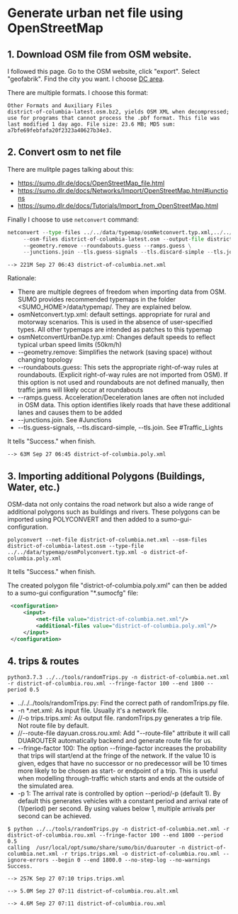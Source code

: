 # Generate urban net file using OpenStreetMap

## 1. Download OSM file from OSM website.
I followed this page. Go to the OSM website, click "export". Select "geofabrik". Find the city you want. I choose [DC area](https://download.geofabrik.de/north-america/us/district-of-columbia.html).

There are multiple formats. I choose this format:

    Other Formats and Auxiliary Files
    district-of-columbia-latest.osm.bz2, yields OSM XML when decompressed; use for programs that cannot process the .pbf format. This file was last modified 1 day ago. File size: 23.6 MB; MD5 sum: a7bfe69febfafa20f2323a40627b34e3.

## 2. Convert osm to net file

There are mulitple pages talking about this:
- https://sumo.dlr.de/docs/OpenStreetMap_file.html
- https://sumo.dlr.de/docs/Networks/Import/OpenStreetMap.html#junctions
- https://sumo.dlr.de/docs/Tutorials/Import_from_OpenStreetMap.html

Finally I choose to use `netconvert` command:
```python
netconvert --type-files ../../data/typemap/osmNetconvert.typ.xml,../../data/typemap/osmNetconvertUrbanDe.typ.xml \
     --osm-files district-of-columbia-latest.osm --output-file district-of-columbia.net.xml \
     --geometry.remove --roundabouts.guess --ramps.guess \
     --junctions.join --tls.guess-signals --tls.discard-simple --tls.join 
```

`--> 221M Sep 27 06:43 district-of-columbia.net.xml`

Rationale:
- There are multiple degrees of freedom when importing data from OSM. SUMO provides recommended typemaps in the folder <SUMO_HOME>/data/typemap/. They are explained below.
- osmNetconvert.typ.xml: default settings. appropriate for rural and motorway scenarios. This is used in the absence of user-specified types. All other typemaps are intended as patches to this typemap
- osmNetconvertUrbanDe.typ.xml: Changes default speeds to reflect typical urban speed limits (50km/h)
- --geometry.remove: Simplifies the network (saving space) without changing topology
- --roundabouts.guess: This sets the appropriate right-of-way rules at roundabouts. (Explicit right-of-way rules are not imported from OSM). If this option is not used and roundabouts are not defined manually, then traffic jams will likely occur at roundabouts
- --ramps.guess. Acceleration/Deceleration lanes are often not included in OSM data. This option identifies likely roads that have these additional lanes and causes them to be added
- --junctions.join. See #Junctions
- --tls.guess-signals, --tls.discard-simple, --tls.join. See #Traffic_Lights

It tells "Success." when finish.

`--> 63M Sep 27 06:45 district-of-columbia.poly.xml`

## 3. Importing additional Polygons (Buildings, Water, etc.)
OSM-data not only contains the road network but also a wide range of additional polygons such as buildings and rivers. These polygons can be imported using POLYCONVERT and then added to a sumo-gui-configuration.


```
polyconvert --net-file district-of-columbia.net.xml --osm-files district-of-columbia-latest.osm --type-file ../../data/typemap/osmPolyconvert.typ.xml -o district-of-columbia.poly.xml
```

It tells "Success." when finish.

The created polygon file "district-of-columbia.poly.xml" can then be added to a sumo-gui configuration "*.sumocfg" file:

```xml
 <configuration>
     <input>
         <net-file value="district-of-columbia.net.xml"/>
         <additional-files value="district-of-columbia.poly.xml"/>
     </input>
 </configuration>
 ```

 ## 4. trips & routes

 `python3.7.3 ../../tools/randomTrips.py -n district-of-columbia.net.xml -r district-of-columbia.rou.xml --fringe-factor 100 --end 1800 --period 0.5`

- ../../../tools/randomTrips.py: Find the correct path of randomTrips.py file.
- -n *.net.xml: As input file. Usually it's a network file.
- //-o trips.trips.xml: As output file. randomTrips.py generates a trip file. Not route file by default.
- //--route-file dayuan.cross.rou.xml: Add "--route-file" attribute it will call DUAROUTER automatically backend and generate route file for us.
- --fringe-factor 100: The option --fringe-factor increases the probability that trips will start/end at the fringe of the network. If the value 10 is given, edges that have no successor or no predecessor will be 10 times more likely to be chosen as start- or endpoint of a trip. This is useful when modelling through-traffic which starts and ends at the outside of the simulated area.
- -p 1: The arrival rate is controlled by option --period/-p (default 1). By default this generates vehicles with a constant period and arrival rate of (1/period) per second. By using values below 1, multiple arrivals per second can be achieved.

 ```shell
 $ python ../../tools/randomTrips.py -n district-of-columbia.net.xml -r district-of-columbia.rou.xml --fringe-factor 100 --end 1800 --period 0.5
calling  /usr/local/opt/sumo/share/sumo/bin/duarouter -n district-of-columbia.net.xml -r trips.trips.xml -o district-of-columbia.rou.xml --ignore-errors --begin 0 --end 1800.0 --no-step-log --no-warnings
Success.
 ```

`--> 257K Sep 27 07:10 trips.trips.xml`

`--> 5.0M Sep 27 07:11 district-of-columbia.rou.alt.xml`

`--> 4.6M Sep 27 07:11 district-of-columbia.rou.xml`

